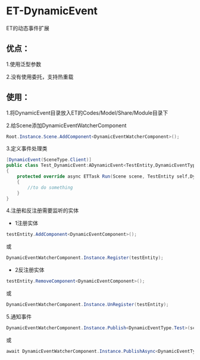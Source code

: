# ET-DynamicEvent
ET的动态事件扩展

## 优点：

1.使用泛型参数

2.没有使用委托，支持热重载

## 使用：

1.将DynamicEvent目录放入ET的Codes/Model/Share/Module目录下

2.给Scene添加DynamicEventWatcherComponent
```csharp
Root.Instance.Scene.AddComponent<DynamicEventWatcherComponent>();
```

3.定义事件处理类
```csharp
[DynamicEvent(SceneType.Client)]
public class Test_DynamicEvent:ADynamicEvent<TestEntity,DynamicEventType.Test>
{
    protected override async ETTask Run(Scene scene, TestEntity self,DynamicEventType.Test arg)
    {
        //to do something
    }
}
```

4.注册和反注册需要监听的实体

- 1注册实体
```csharp
testEntity.AddComponent<DynamicEventComponent>();
```
或
```csharp
DynamicEventWatcherComponent.Instance.Register(testEntity);
```

- 2反注册实体
```csharp
testEntity.RemoveComponent<DynamicEventComponent>();
```
或
```csharp
DynamicEventWatcherComponent.Instance.UnRegister(testEntity);
```

5.通知事件
```csharp
DynamicEventWatcherComponent.Instance.Publish<DynamicEventType.Test>(scene, new DynamicEventType.Test())
```
或
```csharp
await DynamicEventWatcherComponent.Instance.PublishAsync<DynamicEventType.Test>(scene, new DynamicEventType.Test())
```
